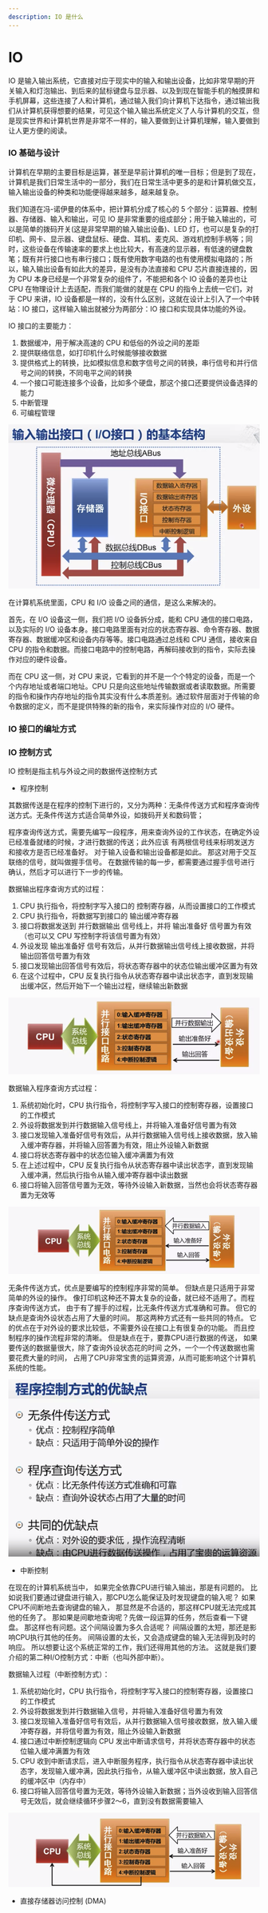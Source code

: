 ```yaml
---
description: IO 是什么
---
```


# IO

IO 是输入输出系统，它直接对应于现实中的输入和输出设备，比如非常早期的开关输入和灯泡输出、到后来的鼠标键盘与显示器、以及到现在智能手机的触摸屏和手机屏幕，这些连接了人和计算机，通过输入我们向计算机下达指令，通过输出我们从计算机获得想要的结果，可见这个输入输出系统定义了人与计算机的交互，但是现实世界和计算机世界是非常不一样的，输入要做到让计算机理解，输入要做到让人更方便的阅读。

### IO 基础与设计

计算机在早期的主要目标是运算，甚至是早前计算机的唯一目标；但是到了现在，计算机是我们日常生活中的一部分，我们在日常生活中更多的是和计算机做交互，输入输出设备的种类和功能便得越来越多，越来越复杂。

我们知道在冯-诺伊曼的体系中，把计算机分成了核心的 5 个部分：运算器、控制器、存储器、输入和输出，可见 IO 是非常重要的组成部分；用于输入输出的，可以是简单的拨码开关\(这是非常早期的输入输出设备\)、LED 灯，也可以是复杂的打印机、网卡、显示器、键盘鼠标、硬盘、耳机、麦克风、游戏机控制手柄等；同时，这些设备在传输速率的要求上也比较大，有高速的显示器，有低速的键盘数笔；既有并行接口也有串行接口；既有使用数字电路的也有使用模拟电路的；所以，输入输出设备有如此大的差异，是没有办法直接和 CPU 芯片直接连接的，因为 CPU 本身已经是一个非常复杂的组件了，不能把和各个 IO 设备的差异也让 CPU 在物理设计上去适配，而我们能做的就是在 CPU 的指令上去统一它们，对于 CPU 来讲，IO 设备都是一样的，没有什么区别，这就在设计上引入了一个中转站：IO 接口，这样输入输出就被分为两部分：IO 接口和实现具体功能的外设。

IO 接口的主要能力：

1. 数据缓冲，用于解决高速的 CPU 和低俗的外设之间的差距
2. 提供联络信息，如打印机什么时候能够接收数据
3. 提供格式上的转换，比如模拟信息和数字信号之间的转换，串行信号和并行信号之间的转换，不同电平之间的转换
4. 一个接口可能连接多个设备，比如多个硬盘，那这个接口还要提供设备选择的能力
5. 中断管理
6. 可编程管理

![IO &#x63A5;&#x53E3;](../../.gitbook/assets/image%20%28102%29.png)

 在计算机系统里面，CPU 和 I/O 设备之间的通信，是这么来解决的。

首先，在 I/O 设备这一侧，我们把 I/O 设备拆分成，能和 CPU 通信的接口电路，以及实际的 I/O 设备本身。接口电路里面有对应的状态寄存器、命令寄存器、数据寄存器、数据缓冲区和设备内存等等。接口电路通过总线和 CPU 通信，接收来自 CPU 的指令和数据。而接口电路中的控制电路，再解码接收到的指令，实际去操作对应的硬件设备。

而在 CPU 这一侧，对 CPU 来说，它看到的并不是一个个特定的设备，而是一个个内存地址或者端口地址。CPU 只是向这些地址传输数据或者读取数据。所需要的指令和操作内存地址的指令其实没有什么本质差别。通过软件层面对于传输的命令数据的定义，而不是提供特殊的新的指令，来实际操作对应的 I/O 硬件。

### IO 接口的编址方式



### IO 控制方式

IO 控制是指主机与外设之间的数据传送控制方式

* 程序控制

其数据传送是在程序的控制下进行的，又分为两种：无条件传送方式和程序查询传送方式。无条件传送方式适合简单外设，如拨码开关和数码管；

程序查询传送方式，需要先编写一段程序，用来查询外设的工作状态，在确定外设已经准备就绪的时候，才进行数据的传送；此外应该 有两根信号线来标明发送方和接收方是否已经准备好。 对于输入设备和输出设备都是如此。 那这对用于交互联络的信号，就叫做握手信号。 在数据传输的每一步，都需要通过握手信号进行确认，然后才可以进行下一步的传输。

数据输出程序查询方式的过程：

1. CPU 执行指令，将控制字写入接口的 控制寄存器，从而设置接口的工作模式
2. CPU 执行指令，将数据写到接口的 输出缓冲寄存器
3. 接口将数据发送到 并行数据输出 信号线上，并将 输出准备好 信号置为有效（也可以又 CPU 写控制字将该信号置为有效）
4. 外设发现 输出准备好 信号有效后，从并行数据输出信号线上接收数据，并将输出回答信号置为有效
5. 接口发现输出回答信号有效后，将状态寄存器中的状态位输出缓冲区置为有效
6. 在这个过程中，CPU 反复执行指令从状态寄存器中读出状态字，直到发现输出缓冲区，然后开始下一个输出过程，继续输出新数据

![&#x6570;&#x636E;&#x8F93;&#x51FA;&#x8FC7;&#x7A0B;&#xFF08;&#x7A0B;&#x5E8F;&#x67E5;&#x8BE2;&#x65B9;&#x5F0F;&#xFF09;](../../.gitbook/assets/image%20%28100%29.png)

数据输入程序查询方式过程：

1. 系统初始化时，CPU 执行指令，将控制字写入接口的控制寄存器，设置接口的工作模式
2. 外设将数据发到并行数据输入信号线上，并将输入准备好信号置为有效
3. 接口发现输入准备好信号有效后，从并行数据输入信号线上接收数据，放入输入缓冲寄存器，并将输入回答置为有效，阻止外设输入新数据
4. 接口将状态寄存器中的状态位输入缓冲满置为有效
5. 在上述过程中，CPU 反复执行指令从状态寄存器中读出状态字，直到发现输入缓冲满，然后执行指令从输入缓冲寄存器中读出数据
6. 接口将输入回答信号置为无效，等待外设输入新数据，当然也会将状态寄存器置为无效等

![&#x6570;&#x636E;&#x8F93;&#x5165;&#x8FC7;&#x7A0B;&#xFF08;&#x7A0B;&#x5E8F;&#x67E5;&#x8BE2;&#x65B9;&#x5F0F;&#xFF09;](../../.gitbook/assets/image%20%2899%29.png)

无条件传送方式，优点是要编写的控制程序非常的简单。 但缺点是只适用于非常简单的外设的操作。 像打印机这种还不算太复杂的设备，就已经不适用了。而程序查询传送方式， 由于有了握手的过程，比无条件传送方式准确和可靠。 但它的缺点是查询外设状态占用了大量的时间。 那这两种方式还有一些共同的特点。 它的优点在于对外设的要求比较低，不需要外设在接口上有很复杂的功能。 而且控制程序的操作流程非常的清晰。 但是缺点在于，要靠CPU进行数据的传送， 如果要传送的数据量很大，除了查询外设状态花的时间 之外，一个一个传送数据也需要花费大量的时间， 占用了CPU非常宝贵的运算资源，从而可能影响这个计算机系统的性能。

![&#x7A0B;&#x5E8F;&#x67E5;&#x8BE2;&#x65B9;&#x5F0F;&#x4F18;&#x7F3A;&#x70B9;](../../.gitbook/assets/image%20%2898%29.png)

* 中断控制

在现在的计算机系统当中， 如果完全依靠CPU进行输入输出，那是有问题的。 比如说我们要通过键盘进行输入，那CPU怎么能保证及时发现键盘的输入呢？ 如果CPU不间断地去查询键盘的输入， 那显然是不合适的，那这样CPU就无法完成其他的任务了。 那如果是间歇地查询呢？先做一段运算的任务，然后查看一下键盘。 那这样也有问题。这个间隔设置为多久合适呢？ 间隔设置的太短，那还是影响CPU执行其他的任务。 间隔设置的太长，又会造成键盘的输入无法得到及时的响应。 所以想要让这个系统正常的工作，我们还得用其他的方法。 这就是我们要介绍的第二种I/O控制方式：中断（也叫外部中断）。

数据输入过程（中断控制方式）：

1. 系统初始化时，CPU 执行指令，将控制字写入接口的控制寄存器，设置接口的工作模式
2. 外设将数据发到并行数据输入信号，并将输入准备好信号置为有效
3. 接口发现输入准备好信号有效后，从并行数据输入信号接收数据，放入输入缓冲寄存器，并将信号置为有效，阻止外设输入新数据
4. 接口通过中断控制逻辑向 CPU 发出中断请求信号，并将状态寄存器中的状态位输入缓冲满置为有效
5. CPU 收到中断请求后，进入中断服务程序，执行指令从状态寄存器中读出状态字，发现输入缓冲满，因此执行指令，从输入缓冲区中读出数据，放入自己的缓冲区中（内存中）
6. 接口将输入回答信号置为无效，等待外设输入新数据；当外设收到输入回答信号无效后，就会继续循环步骤2～6，直到没有数据需要输入

![](../../.gitbook/assets/image%20%28101%29.png)

* 直接存储器访问控制 \(DMA\)



